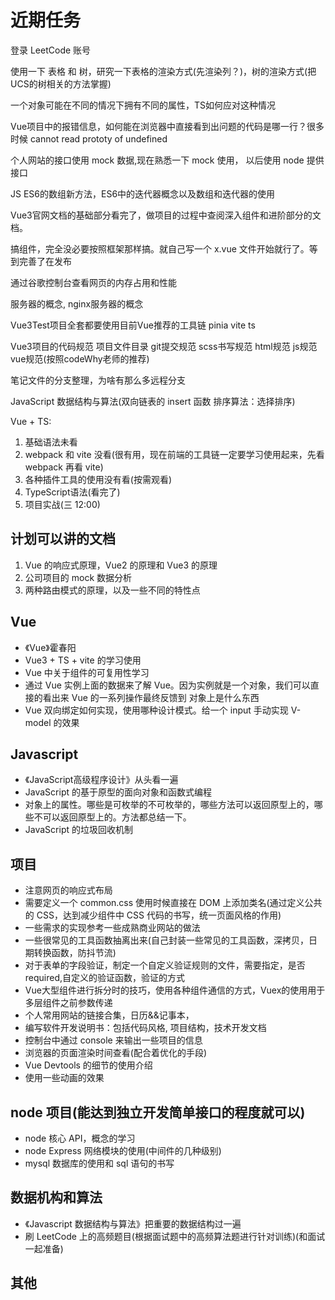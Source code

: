<!--
 *@Author: x09898 coder_xujie@163.com
 * @Date: 2022-05-09 20:54:40
 * @LastEditors: x09898 coder_xujie@163.com
 * @LastEditTime: 2022-12-13 19:19:00
 * @FilePath: \HTML-CSS-Javascript-\待解决的知识点\近期的学习要务.md
 * @Description: 近期的学习任务(面试前需要完成的知识点)
-->
# 近期任务

登录 LeetCode 账号

使用一下 表格 和 树，研究一下表格的渲染方式(先渲染列？)，树的渲染方式(把UCS的树相关的方法掌握)

一个对象可能在不同的情况下拥有不同的属性，TS如何应对这种情况

Vue项目中的报错信息，如何能在浏览器中直接看到出问题的代码是哪一行？很多时候 cannot read prototy of undefined

个人网站的接口使用 mock 数据,现在熟悉一下 mock 使用， 以后使用 node 提供接口

JS ES6的数组新方法，ES6中的迭代器概念以及数组和迭代器的使用

Vue3官网文档的基础部分看完了，做项目的过程中查阅深入组件和进阶部分的文档。

搞组件，完全没必要按照框架那样搞。就自己写一个 x.vue 文件开始就行了。等到完善了在发布

通过谷歌控制台查看网页的内存占用和性能

服务器的概念, nginx服务器的概念

Vue3Test项目全套都要使用目前Vue推荐的工具链 pinia vite ts

Vue3项目的代码规范 项目文件目录 git提交规范 scss书写规范 html规范 js规范 vue规范(按照codeWhy老师的推荐)

笔记文件的分支整理，为啥有那么多远程分支

JavaScript 数据结构与算法(双向链表的 insert 函数  排序算法：选择排序)

Vue + TS:

 1. 基础语法未看
 2. webpack 和 vite 没看(很有用，现在前端的工具链一定要学习使用起来，先看 webpack 再看 vite)
 3. 各种插件工具的使用没有看(按需观看)
 4. TypeScript语法(看完了)
 5. 项目实战(三 12:00)

## 计划可以讲的文档

1. Vue 的响应式原理，Vue2 的原理和 Vue3 的原理
2. 公司项目的 mock 数据分析
3. 两种路由模式的原理，以及一些不同的特性点

## Vue

* 《Vue》霍春阳
* Vue3 + TS + vite 的学习使用
* Vue 中关于组件的可复用性学习
* 通过 Vue 实例上面的数据来了解 Vue。因为实例就是一个对象，我们可以直接的看出来 Vue 的一系列操作最终反馈到 对象上是什么东西
* Vue 双向绑定如何实现，使用哪种设计模式。给一个 input 手动实现 V-model 的效果

## Javascript

* 《JavaScript高级程序设计》从头看一遍
* JavaScript 的基于原型的面向对象和函数式编程
* 对象上的属性。哪些是可枚举的不可枚举的，哪些方法可以返回原型上的，哪些不可以返回原型上的。方法都总结一下。
* JavaScript 的垃圾回收机制

## 项目

* 注意网页的响应式布局
* 需要定义一个 common.css 使用时候直接在 DOM 上添加类名(通过定义公共的 CSS，达到减少组件中 CSS 代码的书写，统一页面风格的作用)
* 一些需求的实现参考一些成熟商业网站的做法
* 一些很常见的工具函数抽离出来(自己封装一些常见的工具函数，深拷贝，日期转换函数，防抖节流)
* 对于表单的字段验证，制定一个自定义验证规则的文件，需要指定，是否required,自定义的验证函数，验证的方式
* Vue大型组件进行拆分时的技巧，使用各种组件通信的方式，Vuex的使用用于多层组件之前参数传递
* 个人常用网站的链接合集，日历&&记事本，
* 编写软件开发说明书：包括代码风格, 项目结构，技术开发文档
* 控制台中通过 console 来输出一些项目的信息
* 浏览器的页面渲染时间查看(配合着优化的手段)
* Vue Devtools 的细节的使用介绍
* 使用一些动画的效果

## node 项目(能达到独立开发简单接口的程度就可以)

* node 核心 API，概念的学习
* node Express 网络模块的使用(中间件的几种级别)
* mysql 数据库的使用和 sql 语句的书写

## 数据机构和算法

* 《Javascript 数据结构与算法》把重要的数据结构过一遍
* 刷 LeetCode 上的高频题目(根据面试题中的高频算法题进行针对训练)(和面试一起准备)

## 其他
